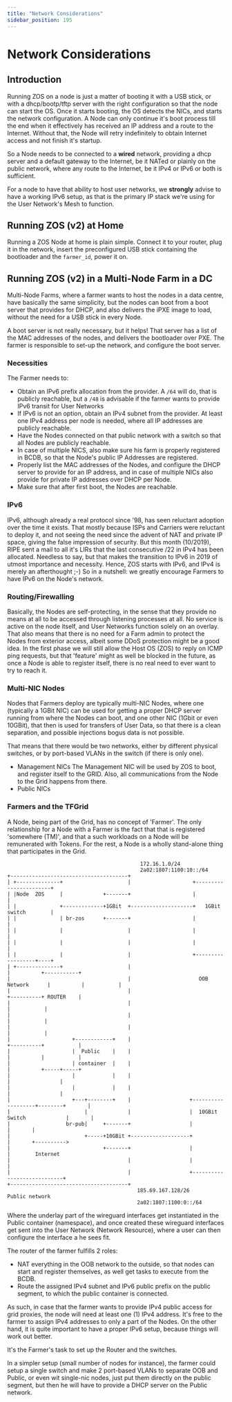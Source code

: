 ```yaml
---
title: "Network Considerations"
sidebar_position: 195
---
```


<h1>Network Considerations</h1>

## Introduction

Running ZOS on a node is just a matter of booting it with a USB stick, or with a dhcp/bootp/tftp server with the right configuration so that the node can start the OS.
Once it starts booting, the OS detects the NICs, and starts the network configuration. A Node can only continue it's boot process till the end when it effectively has received an IP address and a route to the Internet. Without that, the Node will  retry indefinitely to obtain Internet access and not finish it's startup.

So a Node needs to be connected to a __wired__ network, providing a dhcp server and a default gateway to the Internet, be it NATed or plainly on the public network, where any route to the Internet, be it IPv4 or IPv6 or both is sufficient.

For a node to have that ability to host user networks, we **strongly** advise to have a working IPv6 setup, as that is the primary IP stack we're using for the User Network's Mesh to function.

## Running ZOS (v2) at Home

Running a ZOS Node at home is plain simple. Connect it to your router, plug it in the network, insert the preconfigured USB stick containing the bootloader and the `farmer_id`, power it on.

## Running ZOS (v2) in a Multi-Node Farm in a DC

Multi-Node Farms, where a farmer wants to host the nodes in a data centre, have basically the same simplicity, but the nodes can boot from a boot server that provides for DHCP, and also delivers the iPXE image to load, without the need for a USB stick in every Node.

A boot server is not really necessary, but it helps! That server has a list of the MAC addresses of the nodes, and delivers the bootloader over PXE. The farmer is responsible to set-up the network, and configure the boot server.

### Necessities

The Farmer needs to:

- Obtain an IPv6 prefix allocation from the provider. A `/64` will do, that is publicly reachable, but a `/48` is advisable if the farmer wants to provide IPv6 transit for User Networks
- If IPv6 is not an option, obtain an IPv4 subnet from the provider. At least one IPv4 address per node is needed, where all IP addresses are publicly reachable.
- Have the Nodes connected on that public network with a switch so that all Nodes are publicly reachable.
- In case of multiple NICS, also make sure his farm is properly registered in BCDB, so that the Node's public IP Addresses are registered.
- Properly list the MAC addresses of the Nodes, and configure the DHCP server to provide for an IP address, and in case of multiple NICs also provide for private IP addresses over DHCP per Node.
- Make sure that after first boot, the Nodes are reachable.

### IPv6

IPv6, although already a real protocol since '98, has seen reluctant adoption over the time it exists. That mostly because ISPs and Carriers were reluctant to deploy it, and not seeing the need since the advent of NAT and private IP space, giving the false impression of security.
But this month (10/2019), RIPE sent a mail to all it's LIRs that the last  consecutive /22 in IPv4 has been allocated. Needless to say, but that makes the transition to IPv6 in 2019 of utmost importance and necessity.
Hence, ZOS starts with IPv6, and IPv4 is merely an afterthought ;-)
So in a nutshell: we greatly encourage Farmers to have IPv6 on the Node's network.

### Routing/Firewalling

Basically, the Nodes are self-protecting, in the sense that they provide no means at all to be accessed through listening processes at all. No service is active on the node itself, and User Networks function solely on an overlay.
That also means that there is no need for a Farm admin to protect the Nodes from exterior access, albeit some DDoS protection might be a good idea.
In the first phase we will still allow the Host OS (ZOS) to reply on ICMP ping requests, but that 'feature' might as well be blocked in the future, as once a Node is able to register itself, there is no real need to ever want to try to reach it.

### Multi-NIC Nodes

Nodes that Farmers deploy are typically multi-NIC Nodes, where one (typically a 1GBit NIC) can be used for getting a proper DHCP server running from where the Nodes can boot, and one other NIC (1Gbit or even 10GBit), that then is used for transfers of User Data, so that there is a clean separation, and possible injections bogus data is not possible.

That means that there would be two networks, either by different physical switches, or by port-based VLANs in the switch (if there is only one).

- Management NICs
  The Management NIC will be used by ZOS to boot, and register itself to the GRID. Also, all communications from the Node to the Grid happens from there.
- Public NICs

### Farmers and the TFGrid

A Node, being part of the Grid, has no concept of 'Farmer'. The only relationship for a Node with a Farmer is the fact that that is registered 'somewhere (TM)', and that a such workloads on a Node will be remunerated with Tokens. For the rest, a Node is a wholly stand-alone thing that participates in the Grid.

```text
                                           172.16.1.0/24
                                           2a02:1807:1100:10::/64
+--------------------------------------+
| +--------------+                     |                    +-----------------------+
| |Node  ZOS     |             +-------+                    |                       |
| |              +-------------+1GBit  +--------------------+   1GBit switch        |
| |              | br-zos      +-------+                    |                       |
| |              |                     |                    |                       |
| |              |                     |                    |                       |
| |              |                     |                    +------------------+----+
| +--------------+                     |                                       |          +-----------+
|                                      |                      OOB Network      |          |           |
|                                      |                                       +----------+ ROUTER    |
|                                      |                                                  |           |
|                                      |                                                  |           |
|                                      |                                                  |           |
|                    +------------+    |                                       +----------+           |
|                    |  Public    |    |                                       |          |           |
|                    | container  |    |                                       |          +-----+-----+
|                    |            |    |                                       |                |
|                    |            |    |                                       |                |
|                    +---+--------+    |                   +-------------------+--------+       |
|                        |             |                   |  10GBit Switch             |       |
|                  br-pub|     +-------+                   |                            |       |
|                        +-----+10GBit +-------------------+                            |       +---------->
|                              +-------+                   |                            |        Internet
|                                      |                   |                            |
|                                      |                   +----------------------------+
+--------------------------------------+
                                          185.69.167.128/26        Public network
                                          2a02:1807:1100:0::/64

```

Where the underlay part of the wireguard interfaces get instantiated in the Public container (namespace), and once created these wireguard interfaces get sent into the User Network (Network Resource), where a user can then configure the interface a he sees fit.

The router of the farmer fulfills 2 roles:

- NAT everything in the OOB network to the outside, so that nodes can start and register themselves, as well get tasks to execute from the BCDB.
- Route the assigned IPv4 subnet and IPv6 public prefix on the public segment, to which the public container is connected.

As such, in case that the farmer wants to provide IPv4 public access for grid proxies, the node will need at least one (1) IPv4 address. It's free to the farmer to assign IPv4 addresses to only a part of the Nodes.
On the other hand, it is quite important to have a proper IPv6 setup, because things will work out better.

It's the Farmer's task to set up the Router and the switches.

In a simpler setup (small number of nodes for instance), the farmer could setup a single switch and make 2 port-based VLANs to separate OOB and Public, or even wit single-nic nodes, just put them directly on the public segment, but then he will have to provide a DHCP server on the Public network.